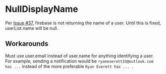 # NullDisplayName
Per [Issue #37](https://github.com/will-johnston/noted/issues/37), firebase is not returning the name of a user. Until this is fixed, userList.name will be null.

## Workarounds
Must use user.email instead of user.name for anything identifying a user. For example, sending a notification would be `ryaneverett33@outlook.com has ...` instead of the more preferable `Ryan Everett has ... `.